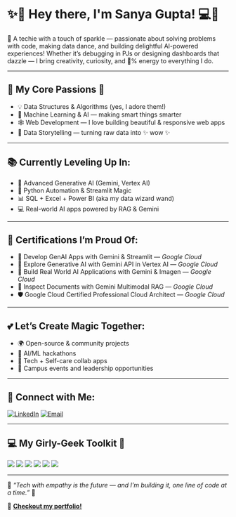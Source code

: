 # ✨💖 Hey there, I'm Sanya Gupta! 💻🌸

🎀 A techie with a touch of sparkle — passionate about solving problems with code, making data dance, and building delightful AI-powered experiences! Whether it’s debugging in PJs or designing dashboards that dazzle — I bring creativity, curiosity, and 💯% energy to everything I do.

---

## 🌟 My Core Passions 🌈
- 💡 Data Structures & Algorithms (yes, I adore them!)
- 🤖 Machine Learning & AI — making smart things smarter
- 🕸️ Web Development — I love building beautiful & responsive web apps
- 🎨 Data Storytelling — turning raw data into ✨ wow ✨

---

## 📚 Currently Leveling Up In:
- 🤖 Advanced Generative AI (Gemini, Vertex AI)
- 🐍 Python Automation & Streamlit Magic
- 📊 SQL + Excel + Power BI (aka my data wizard wand)
- 💻 Real-world AI apps powered by RAG & Gemini

---

## 🏅 Certifications I’m Proud Of:
- 🌸 Develop GenAI Apps with Gemini & Streamlit — *Google Cloud*
- 🌈 Explore Generative AI with Gemini API in Vertex AI — *Google Cloud*
- 💫 Build Real World AI Applications with Gemini & Imagen — *Google Cloud*
- 🧠 Inspect Documents with Gemini Multimodal RAG — *Google Cloud*
- 🛡️ Google Cloud Certified Professional Cloud Architect — *Google Cloud*

---

## 💕 Let’s Create Magic Together:
- 🌍 Open-source & community projects  
- 🚀 AI/ML hackathons  
- 💬 Tech + Self-care collab apps  
- 🎤 Campus events and leadership opportunities  

---

## 💌 Connect with Me:
[![LinkedIn](https://img.shields.io/badge/LinkedIn-0077B5?style=for-the-badge&logo=linkedin&logoColor=white)](https://www.linkedin.com/in/sanya-gupta-2466052a6/)
[![Email](https://img.shields.io/badge/Email-sanya_2312res851@iitp.ac.in-fcc?style=for-the-badge&logo=gmail&logoColor=black)](mailto:sanya_2312res851@iitp.ac.in)

---

## 💻 My Girly-Geek Toolkit 💅
<p align="left">
  <img src="https://img.shields.io/badge/Python-ffdd57?style=for-the-badge&logo=python&logoColor=black" />
  <img src="https://img.shields.io/badge/SQL-fde1ff?style=for-the-badge&logo=mysql&logoColor=black" />
  <img src="https://img.shields.io/badge/Excel-b6e5d8?style=for-the-badge&logo=microsoft-excel&logoColor=black" />
  <img src="https://img.shields.io/badge/PowerBI-ffc0cb?style=for-the-badge&logo=powerbi&logoColor=black" />
  <img src="https://img.shields.io/badge/Streamlit-fd7dbe?style=for-the-badge&logo=streamlit&logoColor=black" />
  <img src="https://img.shields.io/badge/Machine%20Learning-ffc6e0?style=for-the-badge&logo=scikit-learn&logoColor=black" />
</p>

---

🎀 *“Tech with empathy is the future — and I’m building it, one line of code at a time.”* 💫

🔗 **[Checkout my portfolio!](https://sanyagupta31.github.io/portfolio/)**    
